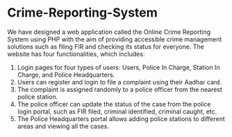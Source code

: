 # Crime-Reporting-System

We have designed a web application called the Online Crime Reporting System using PHP with the aim of providing accessible crime management solutions such as filing FIR and checking its status for everyone. The website has four functionalities, which includes:

1. Login pages for four types of users: Users, Police In Charge, Station In Charge, and Police Headquarters.
2. Users can register and login to file a complaint using their Aadhar card.
3. The complaint is assigned randomly to a police officer from the nearest police station.
4. The police officer can update the status of the case from the police login portal, such as FIR filed, criminal identified, criminal caught, etc.
6. The Police Headquarters portal allows adding police stations to different areas and viewing all the cases.
